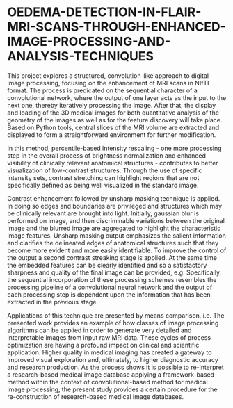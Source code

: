 # OEDEMA-DETECTION-IN-FLAIR-MRI-SCANS-THROUGH-ENHANCED-IMAGE-PROCESSING-AND-ANALYSIS-TECHNIQUES

This project explores a structured, convolution-like approach to digital image processing,
focusing on the enhancement of MRI scans in NIfTI format. The process is predicated on the
sequential character of a convolutional network, where the output of one layer acts as the input to
the next one, thereby iteratively processing the image. After that, the display and loading of the
3D medical images for both quantitative analysis of the geometry of the images as well as for the
feature discovery will take place. Based on Python tools, central slices of the MRI volume are
extracted and displayed to form a straightforward environment for further modification.

In this method, percentile-based intensity rescaling - one more processing
step in the overall process of brightness normalization and enhanced visibility of clinically
relevant anatomical structures - contributes to better visualization of low-contrast structures.
Through the use of specific intensity sets, contrast stretching can highlight regions that are not
specifically defined as being well visualized in the standard image.

Contrast enhancement followed by unsharp masking technique is applied. In doing so edges and
boundaries are privileged and structures which may be clinically relevant are brought into light.
Initially, gaussian blur is performed on image, and then discriminable variations between the
original image and the blurred image are aggregated to highlight the characteristic image
features. Unsharp masking output emphasizes the salient information and clarifies the delineated
edges of anatomical structures such that they become more evident and more easily identifiable.
To improve the control of the output a second contrast streaking stage is applied. At the same
time the embedded features can be clearly identified and so a satisfactory sharpness and quality
of the final image can be provided, e.g. Specifically, the sequential incorporation of these
processing schemes resembles the processing pipeline of a convolutional neural network and the
output of each processing step is dependent upon the information that has been extracted in the
previous stage.

Applications of this technique are presented by means comparison, i.e. The presented work
provides an example of how classes of image processing algorithms can be applied in order to
generate very detailed and interpretable images from input raw MRI data. These cycles of
process optimization are having a profound impact on clinical and scientific application. Higher
quality in medical imaging has created a gateway to improved visual exploration and, ultimately,
to higher diagnostic accuracy and research production. As the process shows it is possible to
re-interpret a research-based medical image database applying a framework-based method within
the context of convolutional-based method for medical image processing, the present study
provides a certain procedure for the re-construction of research-based medical image databases.
